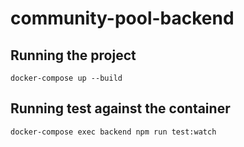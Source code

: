 # community-pool-backend

## Running the project

`docker-compose up --build`

## Running test against the container

`docker-compose exec backend npm run test:watch`
